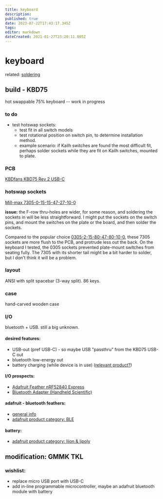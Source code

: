 ```yaml
---
title: keyboard
description: 
published: true
date: 2023-07-22T17:43:17.345Z
tags: 
editor: markdown
dateCreated: 2021-01-27T23:20:11.805Z
---
```


# keyboard

related: [soldering](soldering.md)

## build - KBD75

hot swappable 75% keyboard -- work in progress

### to do

- test hotswap sockets:
  - test fit in all switch models
  - test rotational position on switch pin, to determine installation method.
  - example scenario:  if Kailh switches are found the most difficult fit, perhaps solder sockets while they are fit on Kailh switches, mounted to plate.

### PCB

[KBDfans KBD75 Rev 2 USB-C](https://kbdfans.com/collections/75/products/kbdfans-75-pcb-75)

### hotswap sockets

[Mill-max 7305-0-15-15-47-27-10-0](https://www.mouser.com/ProductDetail/?qs=QVz7UnnaAAGZJgZDI7Hd%2FA%3D%3D)

**issue:** the F-row thru-holes are wider, for some reason, and soldering the sockets in will be less straightforward.  I might put the sockets on the switch pins, and mount the switches on the plate or the board, and then solder the sockets.

Compared to the popular choice [0305-2-15-80-47-80-10-0](https://www.mouser.com/ProductDetail/Mill-Max/0305-2-15-80-47-80-10-0?qs=QtQX4uD3c2Uys0ai6Tr8NQ%3D%3D), these 7305 sockets are more flush to the PCB, and protrude less out the back.  On the keyboard I tested, the 0305 sockets prevented plate-mount switches from seating fully.  The 7305 with its shorter tail might be a bit harder to solder, but I don't think it will be a problem.
### layout

ANSI with split spacebar (3-way split). 86 keys.

### case

hand-carved wooden case

### I/O

bluetooth + USB. still a big unknown.

#### desired features:
  - USB-out (pref USB-C) - so maybe USB "passthru" from the KBD75 USB-C out
  - bluetooth low-energy out
  - battery charging (while device is in use) ([relevant product?](https://www.adafruit.com/product/2465))

#### I/O prospects:
  - [Adafruit Feather nRF52840 Express](https://www.adafruit.com/product/4062)
  - [Bluetooth Adapter (Handheld Scientific)](http://handheldsci.com/kb/)

#### adafruit - bluetooth feathers:
  - [general info](https://learn.adafruit.com/adafruit-feather/bluetooth-feathers)
  - [adafruit product category: BLE](https://www.adafruit.com/category/727)

#### battery:
  - [adafruit product category: liion & lipoly](https://www.adafruit.com/category/138)

## modification: GMMK TKL

### wishlist:
- replace micro USB port with USB-C
- add in-line programmable microcontroller, maybe an adafruit bluetooth module with battery